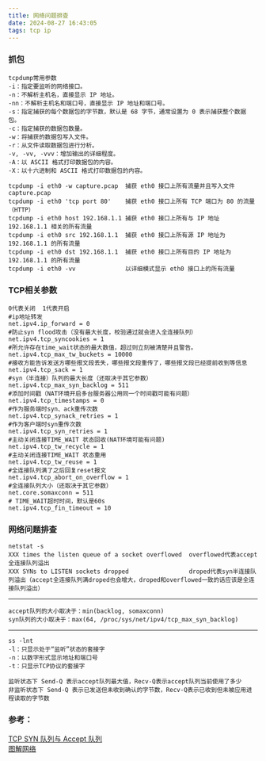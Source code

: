 ```yaml
---
title: 网络问题排查
date: 2024-08-27 16:43:05
tags: tcp ip
---
```


### 抓包
    tcpdump常用参数
    -i：指定要监听的网络接口。
    -n：不解析主机名，直接显示 IP 地址。
    -nn：不解析主机名和端口号，直接显示 IP 地址和端口号。
    -s：指定捕获的每个数据包的字节数，默认是 68 字节，通常设置为 0 表示捕获整个数据包。
    -c：指定捕获的数据包数量。
    -w：将捕获的数据包写入文件。
    -r：从文件读取数据包进行分析。
    -v, -vv, -vvv：增加输出的详细程度。
    -A：以 ASCII 格式打印数据包的内容。
    -X：以十六进制和 ASCII 格式打印数据包的内容。
    
    tcpdump -i eth0 -w capture.pcap  捕获 eth0 接口上所有流量并且写入文件capture.pcap
    tcpdump -i eth0 'tcp port 80'    捕获 eth0 接口上所有 TCP 端口为 80 的流量（HTTP）
    tcpdump -i eth0 host 192.168.1.1 捕获 eth0 接口上所有与 IP 地址 192.168.1.1 相关的所有流量
    tcpdump -i eth0 src 192.168.1.1  捕获 eth0 接口上所有源 IP 地址为 192.168.1.1 的所有流量
    tcpdump -i eth0 dst 192.168.1.1  捕获 eth0 接口上所有目的 IP 地址为 192.168.1.1 的所有流量
    tcpdump -i eth0 -vv              以详细模式显示 eth0 接口上的所有流量
    
### TCP相关参数
    0代表关闭  1代表开启
    #ip地址转发
    net.ipv4.ip_forward = 0
    #防止syn flood攻击（没有最大长度，校验通过就会进入全连接队列）
    net.ipv4.tcp_syncookies = 1
    #所允许存在time_wait状态的最大数值，超过则立刻被清楚并且警告。
    net.ipv4.tcp_max_tw_buckets = 10000
    #接收方能告诉发送方哪些报文段丢失，哪些报文段重传了，哪些报文段已经提前收到等信息
    net.ipv4.tcp_sack = 1
    #syn（半连接）队列的最大长度（还取决于其它参数）
    net.ipv4.tcp_max_syn_backlog = 511
    #添加时间戳（NAT环境开启多台服务器公用同一个时间戳可能有问题）
    net.ipv4.tcp_timestamps = 0
    #作为服务端时syn、ack重传次数
    net.ipv4.tcp_synack_retries = 1
    #作为客户端时syn重传次数
    net.ipv4.tcp_syn_retries = 1
    #主动关闭连接TIME_WAIT 状态回收(NAT环境可能有问题)
    net.ipv4.tcp_tw_recycle = 1
    #主动关闭连接TIME_WAIT 状态重用
    net.ipv4.tcp_tw_reuse = 1
    #全连接队列满了之后回复reset报文
    net.ipv4.tcp_abort_on_overflow = 1
    #全连接队列大小（还取决于其它参数）
    net.core.somaxconn = 511
    # TIME_WAIT超时时间，默认是60s 
    net.ipv4.tcp_fin_timeout = 10 
    
### 网络问题排查
    netstat -s
    XXX times the listen queue of a socket overflowed  overflowed代表accept全连接队列溢出
    XXX SYNs to LISTEN sockets dropped                 droped代表syn半连接队列溢出（accept全连接队列满droped也会增大，droped和overflowed一致的话应该是全连接队列溢出）
---
    accept队列的大小取决于：min(backlog, somaxconn) 
    syn队列的大小取决于：max(64, /proc/sys/net/ipv4/tcp_max_syn_backlog)
---
    ss -lnt  
    -l：只显示处于“监听”状态的套接字
    -n：以数字形式显示地址和端口号
    -t：只显示TCP协议的套接字
    
    监听状态下 Send-Q 表示accept队列最大值，Recv-Q表示accept队列当前使用了多少
    非监听状态下 Send-Q 表示已发送但未收到确认的字节数，Recv-Q表示已收到但未被应用进程读取的字节数
    

### 参考：
[TCP SYN 队列与 Accept 队列](https://www.emqx.com/zh/blog/emqx-performance-tuning-tcp-syn-queue-and-accept-queue)<br>
[图解网络](https://xiaolincoding.com/network/#%E8%A6%81%E6%80%8E%E4%B9%88%E9%98%85%E8%AF%BB)
